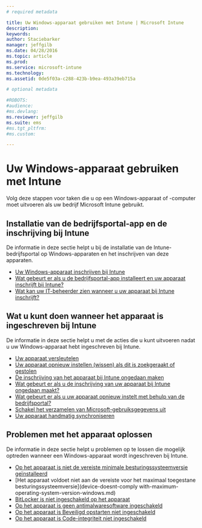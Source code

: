 ```yaml
---
# required metadata

title: Uw Windows-apparaat gebruiken met Intune | Microsoft Intune
description:
keywords:
author: Staciebarker
manager: jeffgilb
ms.date: 04/28/2016
ms.topic: article
ms.prod:
ms.service: microsoft-intune
ms.technology:
ms.assetid: 0de5f03a-c288-423b-b9ea-493a39eb715a

# optional metadata

#ROBOTS:
#audience:
#ms.devlang:
ms.reviewer: jeffgilb
ms.suite: ems
#ms.tgt_pltfrm:
#ms.custom:

---
```


# Uw Windows-apparaat gebruiken met Intune

Volg deze stappen voor taken die u op een Windows-apparaat of -computer moet uitvoeren als uw bedrijf Microsoft Intune gebruikt.

## Installatie van de bedrijfsportal-app en de inschrijving bij Intune

De informatie in deze sectie helpt u bij de installatie van de Intune-bedrijfsportal op Windows-apparaten en het inschrijven van deze apparaten.

- [Uw Windows-apparaat inschrijven bij Intune](enroll-your-device-in-intune-windows.md)</br>
- [Wat gebeurt er als u de bedrijfsportal-app installeert en uw apparaat inschrijft bij Intune?](what-happens-if-you-install-the-company-portal-app-and-enroll-your-device-in-intune-windows.md)</br>
- [Wat kan uw IT-beheerder zien wanneer u uw apparaat bij Intune inschrijft?](what-can-your-it-administrator-see-when-you-enroll-your-device-in-intune-windows.md)

## Wat u kunt doen wanneer het apparaat is ingeschreven bij Intune

De informatie in deze sectie helpt u met de acties die u kunt uitvoeren nadat u uw Windows-apparaat hebt ingeschreven bij Intune.

- [Uw apparaat versleutelen](encrypt-your-device-windows.md)</br>
- [Uw apparaat opnieuw instellen (wissen) als dit is zoekgeraakt of gestolen](reset-erase-your-lost-or-stolen-device-windows.md)</br>
- [De inschrijving van het apparaat bij Intune ongedaan maken](unenroll-your-device-from-intune-windows.md)</br>
- [Wat gebeurt er als u de inschrijving van uw apparaat bij Intune ongedaan maakt?](what-happens-if-you-unenroll-your-device-from-intune-windows.md)</br>
- [Wat gebeurt er als u uw apparaat opnieuw instelt met behulp van de bedrijfsportal?](what-happens-if-you-reset-your-device-using-the-company-portal-windows.md)</br>
- [Schakel het verzamelen van Microsoft-gebruiksgegevens uit](turn-off-microsoft-usage-data-collection-windows.md)</br>
- [Uw apparaat handmatig synchroniseren](sync-your-device-manually-windows.md)

## Problemen met het apparaat oplossen

De informatie in deze sectie helpt u problemen op te lossen die mogelijk optreden wanneer een Windows-apparaat wordt ingeschreven bij Intune.

- [Op het apparaat is niet de vereiste minimale besturingssysteemversie geïnstalleerd](device-doesnt-have-the-required-minimum-operating-system-version-windows.md)</br>
- [Het apparaat voldoet niet aan de vereiste voor het maximaal toegestane besturingssysteemversie](device-doesnt-comply with-maximum-operating-system-version-windows.md)</br>
- [BitLocker is niet ingeschakeld op het apparaat](device-doesnt-have-bitlocker-enabled-windows.md)</br>
- [Op het apparaat is geen antimalwaresoftware ingeschakeld](device-doesnt-have-antimalware-software-enabled-windows.md)</br>
- [Op het apparaat is Beveiligd opstarten niet ingeschakeld](device-doesnt-have-secure-boot-enabled-windows.md)</br>
- [Op het apparaat is Code-integriteit niet ingeschakeld](device-doesnt-have-code-integrity-enabled-windows.md)




<!--HONumber=May16_HO1-->


